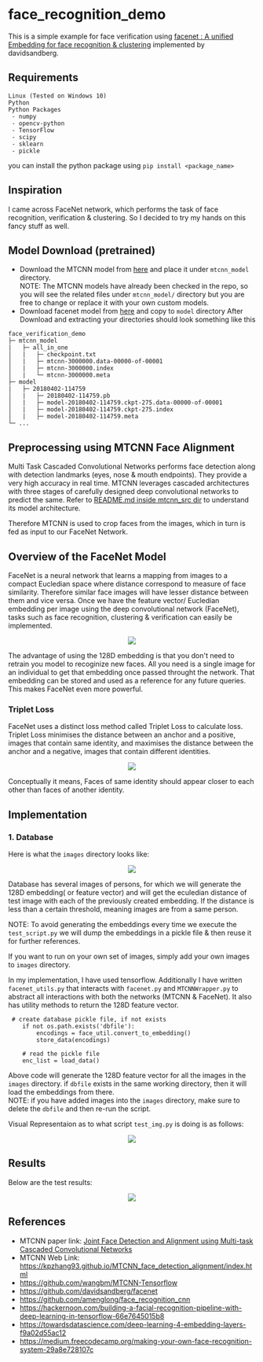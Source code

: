 # face_recognition_demo
This is a simple example for face verification using [facenet : A unified Embedding for face recognition &amp; clustering](http://arxiv.org/abs/1503.03832) implemented by davidsandberg.

## Requirements
```
Linux (Tested on Windows 10)
Python
Python Packages
 - numpy
 - opencv-python
 - TensorFlow
 - scipy
 - sklearn
 - pickle
```
you can install the python package using `pip install <package_name>`


## Inspiration
I came across FaceNet network, which performs the task of face recognition, verification & clustering. So I decided to try my
hands on this fancy stuff as well.

## Model Download (pretrained)
- Download the MTCNN model from [here](https://github.com/wangbm/MTCNN-Tensorflow/tree/master/save_model) and place it under `mtcnn_model` directory.<br />
NOTE: The MTCNN models have already been checked in the repo, so you will see the related files under `mtcnn_model/` directory
but you are free to change or replace it with your own custom models.
- Download facenet model from [here](https://drive.google.com/file/d/1EXPBSXwTaqrSC0OhUdXNmKSh9qJUQ55-/view) and copy to `model` directory
After Download and extracting your directories should look something like this
```
face_verification_demo
├─ mtcnn_model
|   ├─ all_in_one
│   |   ├─ checkpoint.txt
│   |   ├─ mtcnn-3000000.data-00000-of-00001
│   |   ├─ mtcnn-3000000.index
│   |   └─ mtcnn-3000000.meta
├─ model
|   ├─ 20180402-114759
│   |   ├─ 20180402-114759.pb
│   |   ├─ model-20180402-114759.ckpt-275.data-00000-of-00001
│   |   ├─ model-20180402-114759.ckpt-275.index
│   |   ├─ model-20180402-114759.meta
└─ ...
```

## Preprocessing using MTCNN Face Alignment
Multi Task Cascaded Convolutional Networks performs face detection along with detection landmarks (eyes, nose & mouth endpoints). 
They provide a very high accuracy in real time. MTCNN leverages cascaded architectures 
with three stages of carefully designed deep convolutional networks to predict the same.
Refer to [README.md inside mtcnn_src dir](./mtcnn_src/README.md) to understand its model architecture.

Therefore MTCNN is used to crop faces from the images, which in turn is fed as input to our FaceNet Network.

## Overview of the FaceNet Model
FaceNet is a neural network that learns a mapping from images to a compact Eucledian space where distance correspond to measure of 
face similarity. Therefore similar face images will have lesser distance between them and vice versa. Once we have the feature vector/
Eucledian embedding per image using the deep convolutional network (FaceNet), 
tasks such as face recognition, clustering & verification can easily be implemented.
<p align="center">
	<img src="./mtcnn_src/images/facenet_arch.png">
</p>

The advantage of using the 128D embedding is that you don't need to retrain you model to recoginize new faces.
All you need is a single image for an individual to get that embedding once passed throught the network.
That embedding can be stored and used as a reference for any future queries. This makes FaceNet even more powerful.

### Triplet Loss
FaceNet uses a distinct loss method called Triplet Loss to calculate loss. 
Triplet Loss minimises the distance between an anchor and a positive, 
images that contain same identity, and maximises the distance between the anchor and a negative, images that contain different identities.
<p align="center">
	<img src="./mtcnn_src/images/triplet_loss.png">
</p>

Conceptually it means, Faces of same identity should appear closer to each other than faces of another identity.
## Implementation
### 1. Database
Here is what the `images` directory looks like:
<p align="center">
	<img src="./mtcnn_src/images/database.png">
</p>

Database has several images of persons, for which we will generate the 128D embedding( or feature vector) and will get the 
eculedian distance of test image with each of the previously created embedding. If the distance is less than a certain 
threshold, meaning images are from a same person.


NOTE: To avoid generating the embeddings every time we execute the `test_script.py` we will dump the embeddings in a pickle
file & then reuse it for further references.


If you want to run on your own set of images, simply add your own images to `images` directory.

In my implementation, I have used tensorflow. Additionally I have written `facenet_utils.py` that interacts with `facenet.py`
and `MTCNNWrapper.py` to abstract all interactions with both the networks (MTCNN & FaceNet). 
It also has utility methods to return the 128D feature vector.
```
 # create database pickle file, if not exists
    if not os.path.exists('dbfile'):
        encodings = face_util.convert_to_embedding()
        store_data(encodings)

    # read the pickle file
    enc_list = load_data()
```
Above code will generate the 128D feature vector for all the images in the `images` directory.
if `dbfile` exists in the same working directory, then it will load the embeddings from there. <br />
NOTE: if you have added images into the `images` directory, make sure to delete the `dbfile` and then re-run the script.


Visual Representaion as to what script `test_img.py` is doing is as follows:
<p align="center">
	<img src="./mtcnn_src/images/visual.png">
</p>

## Results
Below are the test results: <br />
<p align="center">
	<img src="./mtcnn_src/images/result.png">
</p>

## References
- MTCNN paper link: [Joint Face Detection and Alignment using Multi-task Cascaded Convolutional Networks](https://arxiv.org/pdf/1604.02878v1.pdf)
- MTCNN Web Link: https://kpzhang93.github.io/MTCNN_face_detection_alignment/index.html
- https://github.com/wangbm/MTCNN-Tensorflow
- https://github.com/davidsandberg/facenet
- https://github.com/amenglong/face_recognition_cnn
- https://hackernoon.com/building-a-facial-recognition-pipeline-with-deep-learning-in-tensorflow-66e7645015b8
- https://towardsdatascience.com/deep-learning-4-embedding-layers-f9a02d55ac12
- https://medium.freecodecamp.org/making-your-own-face-recognition-system-29a8e728107c
